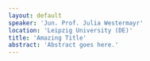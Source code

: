 ```yaml
---
layout: default
speaker: 'Jun. Prof. Julia Westermayr'
location: 'Leipzig University (DE)'
title: 'Amazing Title'
abstract: 'Abstract goes here.'
---
```



